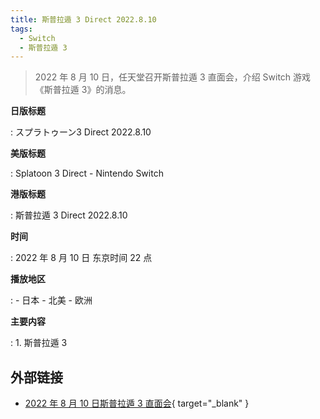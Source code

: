 ```yaml
---
title: 斯普拉遁 3 Direct 2022.8.10
tags:
  - Switch
  - 斯普拉遁 3
---
```


> 2022 年 8 月 10 日，任天堂召开斯普拉遁 3 直面会，介绍 Switch 游戏《斯普拉遁 3》的消息。

**日版标题**

:	スプラトゥーン3 Direct 2022.8.10

**美版标题**

:	Splatoon 3 Direct - Nintendo Switch

**港版标题**

:	斯普拉遁 3 Direct 2022.8.10

**时间**

:	2022 年 8 月 10 日 东京时间 22 点

**播放地区**

:	- 日本
	- 北美
	- 欧洲

**主要内容**

:	1. 斯普拉遁 3

## 外部链接

- [2022 年 8 月 10 日斯普拉遁 3 直面会](https://www.bilibili.com/video/BV1uT411j7Pe/){ target="_blank" }
